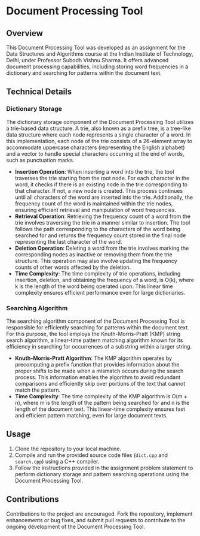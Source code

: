 # Document Processing Tool

## Overview
This Document Processing Tool was developed as an assignment for the Data Structures and Algorithms course at the Indian Institute of Technology, Delhi, under Professor Subodh Vishnu Sharma. It offers advanced document processing capabilities, including storing word frequencies in a dictionary and searching for patterns within the document text.

## Technical Details

### Dictionary Storage
The dictionary storage component of the Document Processing Tool utilizes a trie-based data structure. A trie, also known as a prefix tree, is a tree-like data structure where each node represents a single character of a word. In this implementation, each node of the trie consists of a 26-element array to accommodate uppercase characters (representing the English alphabet) and a vector to handle special characters occurring at the end of words, such as punctuation marks.

- **Insertion Operation**: When inserting a word into the trie, the tool traverses the trie starting from the root node. For each character in the word, it checks if there is an existing node in the trie corresponding to that character. If not, a new node is created. This process continues until all characters of the word are inserted into the trie. Additionally, the frequency count of the word is maintained within the trie nodes, ensuring efficient retrieval and manipulation of word frequencies.
- **Retrieval Operation**: Retrieving the frequency count of a word from the trie involves traversing the trie in a manner similar to insertion. The tool follows the path corresponding to the characters of the word being searched for and returns the frequency count stored in the final node representing the last character of the word.
- **Deletion Operation**: Deleting a word from the trie involves marking the corresponding nodes as inactive or removing them from the trie structure. This operation may also involve updating the frequency counts of other words affected by the deletion.
- **Time Complexity**: The time complexity of trie operations, including insertion, deletion, and obtaining the frequency of a word, is O(k), where k is the length of the word being operated upon. This linear time complexity ensures efficient performance even for large dictionaries.

### Searching Algorithm
The searching algorithm component of the Document Processing Tool is responsible for efficiently searching for patterns within the document text. For this purpose, the tool employs the Knuth-Morris-Pratt (KMP) string search algorithm, a linear-time pattern matching algorithm known for its efficiency in searching for occurrences of a substring within a larger string.

- **Knuth-Morris-Pratt Algorithm**: The KMP algorithm operates by precomputing a prefix function that provides information about the proper shifts to be made when a mismatch occurs during the search process. This information enables the algorithm to avoid redundant comparisons and efficiently skip over portions of the text that cannot match the pattern.
- **Time Complexity**: The time complexity of the KMP algorithm is O(m + n), where m is the length of the pattern being searched for and n is the length of the document text. This linear-time complexity ensures fast and efficient pattern matching, even for large document texts.

## Usage
1. Clone the repository to your local machine.
2. Compile and run the provided source code files (`dict.cpp` and `search.cpp`) using a C++ compiler.
3. Follow the instructions provided in the assignment problem statement to perform dictionary storage and pattern searching operations using the Document Processing Tool.

## Contributions
Contributions to the project are encouraged. Fork the repository, implement enhancements or bug fixes, and submit pull requests to contribute to the ongoing development of the Document Processing Tool.
